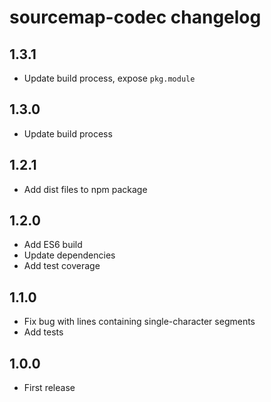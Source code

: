 # sourcemap-codec changelog

## 1.3.1

* Update build process, expose `pkg.module`

## 1.3.0

* Update build process

## 1.2.1

* Add dist files to npm package

## 1.2.0

* Add ES6 build
* Update dependencies
* Add test coverage

## 1.1.0

* Fix bug with lines containing single-character segments
* Add tests

## 1.0.0

* First release
